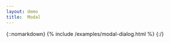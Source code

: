 ```yaml
---
layout: demo
title:  Modal
---
```


{::nomarkdown}
{% include /examples/modal-dialog.html %}
{:/}